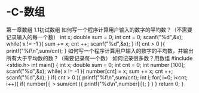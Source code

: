 # -C-数组
第一章数组
1.1初试数组
如何写一个程序计算用户输入的数字的平均数？（不需要记录输入的每一个数）
    int x;
    double sum = 0;
    int cnt = 0;
    scanf("%d",&x);
    while( x != -1 ){
      sum += x;
      cnt ++;
      scanf("%d",&x);
     }
     if( cnt > 0 ){
      printf("%f\n",sum/cnt);
     }
如何写一个程序计算用户输入的数字的平均数，并输出所有大于平均数的数？（需要记录每一个数）
如何记录很多数？用数组
         #include <stdio.h>
         int main()
         {
         int x;
         double sum = 0;
         int cnt = 0;
         int number [100];
         scanf("%d",&x);
         while( x != -1 ){
                number[cnt] = x;
                sum += x;
                cnt ++;
                scanf("%d",&x);
         }
         if( cnt > 0 ){
              printf("%f\n",sum/cnt);
              int i;
              for( i=0; i<cnt; i++){
                       if( number[i] > sum/cnt ){
                                printf("%d\n",number[i]);
                       }
              }
         }
         return 0;
         }
